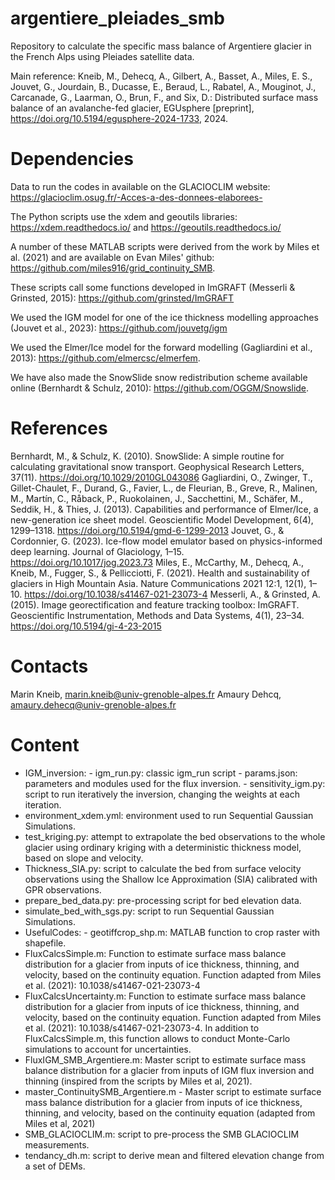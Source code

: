 # argentiere_pleiades_smb
Repository to calculate the specific mass balance of Argentiere glacier in the French Alps using Pleiades satellite data.

Main reference: Kneib, M., Dehecq, A., Gilbert, A., Basset, A., Miles, E. S., Jouvet, G., Jourdain, B., Ducasse, E., Beraud, L., Rabatel, A., Mouginot, J., Carcanade, G., Laarman, O., Brun, F., and Six, D.: Distributed surface mass balance of an avalanche-fed glacier, EGUsphere [preprint], https://doi.org/10.5194/egusphere-2024-1733, 2024.

# Dependencies

Data to run the codes in available on the GLACIOCLIM website: https://glacioclim.osug.fr/-Acces-a-des-donnees-elaborees-

The Python scripts use the xdem and geoutils libraries: https://xdem.readthedocs.io/ and https://geoutils.readthedocs.io/

A number of these MATLAB scripts were derived from the work by Miles et al. (2021) and are available on Evan Miles' github: https://github.com/miles916/grid_continuity_SMB. 

These scripts call some functions developed in ImGRAFT (Messerli & Grinsted, 2015): https://github.com/grinsted/ImGRAFT

We used the IGM model for one of the ice thickness modelling approaches (Jouvet et al., 2023): https://github.com/jouvetg/igm 

We used the Elmer/Ice model for the forward modelling (Gagliardini et al., 2013): https://github.com/elmercsc/elmerfem. 

We have also made the SnowSlide snow redistribution scheme available online (Bernhardt & Schulz, 2010): https://github.com/OGGM/Snowslide. 

# References
Bernhardt, M., & Schulz, K. (2010). SnowSlide: A simple routine for calculating gravitational snow transport. Geophysical Research Letters, 37(11). https://doi.org/10.1029/2010GL043086
Gagliardini, O., Zwinger, T., Gillet-Chaulet, F., Durand, G., Favier, L., de Fleurian, B., Greve, R., Malinen, M., Martín, C., Råback, P., Ruokolainen, J., Sacchettini, M., Schäfer, M., Seddik, H., & Thies, J. (2013). Capabilities and performance of Elmer/Ice, a new-generation ice sheet model. Geoscientific Model Development, 6(4), 1299–1318. https://doi.org/10.5194/gmd-6-1299-2013
Jouvet, G., & Cordonnier, G. (2023). Ice-flow model emulator based on physics-informed deep learning. Journal of Glaciology, 1–15. https://doi.org/10.1017/jog.2023.73
Miles, E., McCarthy, M., Dehecq, A., Kneib, M., Fugger, S., & Pellicciotti, F. (2021). Health and sustainability of glaciers in High Mountain Asia. Nature Communications 2021 12:1, 12(1), 1–10. https://doi.org/10.1038/s41467-021-23073-4
Messerli, A., & Grinsted, A. (2015). Image georectification and feature tracking toolbox: ImGRAFT. Geoscientific Instrumentation, Methods and Data Systems, 4(1), 23–34. https://doi.org/10.5194/gi-4-23-2015

# Contacts 
Marin Kneib, marin.kneib@univ-grenoble-alpes.fr
Amaury Dehcq, amaury.dehecq@univ-grenoble-alpes.fr

# Content
- IGM_inversion:
		- igm_run.py: classic igm_run script
		- params.json: parameters and modules used for the flux inversion.
		- sensitivity_igm.py: script to run iteratively the inversion, changing the weights at each iteration.
- environment_xdem.yml: environment used to run Sequential Gaussian Simulations.
- test_kriging.py: attempt to extrapolate the bed observations to the whole glacier using ordinary kriging with a deterministic thickness model, based on slope and velocity.
- Thickness_SIA.py: script to calculate the bed from surface velocity observations using the Shallow Ice Approximation (SIA) calibrated with GPR observations.
- prepare_bed_data.py: pre-processing script for bed elevation data.
- simulate_bed_with_sgs.py: script to run Sequential Gaussian Simulations.
- UsefulCodes:
		- geotiffcrop_shp.m: MATLAB function to crop raster with shapefile.
- FluxCalcsSimple.m: Function to estimate surface mass balance distribution for a glacier from inputs of ice thickness, thinning, and velocity, based on the continuity equation. Function adapted from Miles et al. (2021): 10.1038/s41467-021-23073-4
- FluxCalcsUncertainty.m: Function to estimate surface mass balance distribution for a glacier from inputs of ice thickness, thinning, and velocity, based on the continuity equation. Function adapted from Miles et al. (2021): 10.1038/s41467-021-23073-4. In addition to FluxCalcsSimple.m, this function allows to conduct Monte-Carlo simulations to account for uncertainties.
- FluxIGM_SMB_Argentiere.m: Master script to estimate surface mass balance distribution for a glacier from inputs of IGM flux inversion and thinning (inspired from the scripts by Miles et al, 2021).
- master_ContinuitySMB_Argentiere.m - Master script to estimate surface mass balance distribution for a glacier from inputs of ice thickness, thinning, and velocity, based on the continuity equation (adapted from Miles et al, 2021)
- SMB_GLACIOCLIM.m: script to pre-process the SMB GLACIOCLIM measurements.
- tendancy_dh.m: script to derive mean and filtered elevation change from a set of DEMs.
